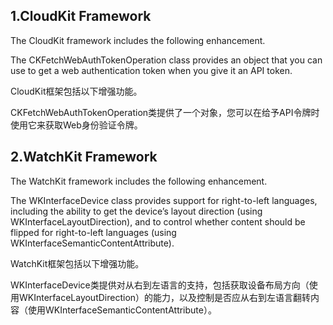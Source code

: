 ## 1.CloudKit Framework

The CloudKit framework includes the following enhancement.

The CKFetchWebAuthTokenOperation class provides an object that you can use to get a web authentication token when you give it an API token.

CloudKit框架包括以下增强功能。

CKFetchWebAuthTokenOperation类提供了一个对象，您可以在给予API令牌时使用它来获取Web身份验证令牌。

## 2.WatchKit Framework

The WatchKit framework includes the following enhancement.

The WKInterfaceDevice class provides support for right-to-left languages, including the ability to get the device’s layout direction (using WKInterfaceLayoutDirection), and to control whether content should be flipped for right-to-left languages (using WKInterfaceSemanticContentAttribute).

WatchKit框架包括以下增强功能。

WKInterfaceDevice类提供对从右到左语言的支持，包括获取设备布局方向（使用WKInterfaceLayoutDirection）的能力，以及控制是否应从右到左语言翻转内容（使用WKInterfaceSemanticContentAttribute）。

